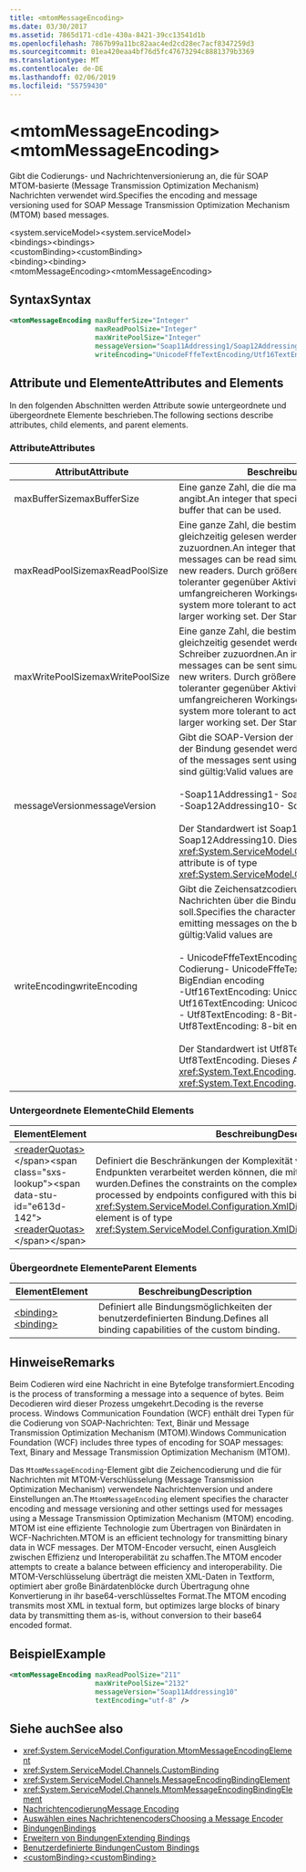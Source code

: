 ```yaml
---
title: <mtomMessageEncoding>
ms.date: 03/30/2017
ms.assetid: 7865d171-cd1e-430a-8421-39cc13541d1b
ms.openlocfilehash: 7867b99a11bc82aac4ed2cd28ec7acf8347259d3
ms.sourcegitcommit: 01ea420eaa4bf76d5fc47673294c8881379b3369
ms.translationtype: MT
ms.contentlocale: de-DE
ms.lasthandoff: 02/06/2019
ms.locfileid: "55759430"
---
```

# <a name="mtommessageencoding"></a><span data-ttu-id="e613d-101">\<mtomMessageEncoding></span><span class="sxs-lookup"><span data-stu-id="e613d-101">\<mtomMessageEncoding></span></span>
<span data-ttu-id="e613d-102">Gibt die Codierungs- und Nachrichtenversionierung an, die für SOAP MTOM-basierte (Message Transmission Optimization Mechanism) Nachrichten verwendet wird.</span><span class="sxs-lookup"><span data-stu-id="e613d-102">Specifies the encoding and message versioning used for SOAP Message Transmission Optimization Mechanism (MTOM) based messages.</span></span>  
  
 <span data-ttu-id="e613d-103">\<system.serviceModel></span><span class="sxs-lookup"><span data-stu-id="e613d-103">\<system.serviceModel></span></span>  
<span data-ttu-id="e613d-104">\<bindings></span><span class="sxs-lookup"><span data-stu-id="e613d-104">\<bindings></span></span>  
<span data-ttu-id="e613d-105">\<customBinding></span><span class="sxs-lookup"><span data-stu-id="e613d-105">\<customBinding></span></span>  
<span data-ttu-id="e613d-106">\<binding></span><span class="sxs-lookup"><span data-stu-id="e613d-106">\<binding></span></span>  
<span data-ttu-id="e613d-107">\<mtomMessageEncoding></span><span class="sxs-lookup"><span data-stu-id="e613d-107">\<mtomMessageEncoding></span></span>  
  
## <a name="syntax"></a><span data-ttu-id="e613d-108">Syntax</span><span class="sxs-lookup"><span data-stu-id="e613d-108">Syntax</span></span>  
  
```xml  
<mtomMessageEncoding maxBufferSize="Integer"
                     maxReadPoolSize="Integer"
                     maxWritePoolSize="Integer"
                     messageVersion="Soap11Addressing1/Soap12Addressing10"
                     writeEncoding="UnicodeFffeTextEncoding/Utf16TextEncoding/Utf8TextEncoding" />
```  
  
## <a name="attributes-and-elements"></a><span data-ttu-id="e613d-109">Attribute und Elemente</span><span class="sxs-lookup"><span data-stu-id="e613d-109">Attributes and Elements</span></span>  
 <span data-ttu-id="e613d-110">In den folgenden Abschnitten werden Attribute sowie untergeordnete und übergeordnete Elemente beschrieben.</span><span class="sxs-lookup"><span data-stu-id="e613d-110">The following sections describe attributes, child elements, and parent elements.</span></span>  
  
### <a name="attributes"></a><span data-ttu-id="e613d-111">Attribute</span><span class="sxs-lookup"><span data-stu-id="e613d-111">Attributes</span></span>  
  
|<span data-ttu-id="e613d-112">Attribut</span><span class="sxs-lookup"><span data-stu-id="e613d-112">Attribute</span></span>|<span data-ttu-id="e613d-113">Beschreibung</span><span class="sxs-lookup"><span data-stu-id="e613d-113">Description</span></span>|  
|---------------|-----------------|  
|<span data-ttu-id="e613d-114">maxBufferSize</span><span class="sxs-lookup"><span data-stu-id="e613d-114">maxBufferSize</span></span>|<span data-ttu-id="e613d-115">Eine ganze Zahl, die die maximale Größe des Puffers angibt.</span><span class="sxs-lookup"><span data-stu-id="e613d-115">An integer that specifies the maximum size of the buffer that can be used.</span></span>|  
|<span data-ttu-id="e613d-116">maxReadPoolSize</span><span class="sxs-lookup"><span data-stu-id="e613d-116">maxReadPoolSize</span></span>|<span data-ttu-id="e613d-117">Eine ganze Zahl, die bestimmt, wie viele Nachrichten gleichzeitig gelesen werden können, ohne neue Leser zuzuordnen.</span><span class="sxs-lookup"><span data-stu-id="e613d-117">An integer that specifies how many messages can be read simultaneously without allocating new readers.</span></span> <span data-ttu-id="e613d-118">Durch größere Poolgrößen wird das System toleranter gegenüber Aktivitätsspitzen auf Kosten eines umfangreicheren Workingsets.</span><span class="sxs-lookup"><span data-stu-id="e613d-118">Larger pool sizes make the system more tolerant to activity spikes at the cost of a larger working set.</span></span> <span data-ttu-id="e613d-119">Der Standard ist 64.</span><span class="sxs-lookup"><span data-stu-id="e613d-119">The default is 64.</span></span>|  
|<span data-ttu-id="e613d-120">maxWritePoolSize</span><span class="sxs-lookup"><span data-stu-id="e613d-120">maxWritePoolSize</span></span>|<span data-ttu-id="e613d-121">Eine ganze Zahl, die bestimmt, wie viele Nachrichten gleichzeitig gesendet werden können, ohne neue Schreiber zuzuordnen.</span><span class="sxs-lookup"><span data-stu-id="e613d-121">An integer that specifies how many messages can be sent simultaneously without allocating new writers.</span></span> <span data-ttu-id="e613d-122">Durch größere Poolgrößen wird das System toleranter gegenüber Aktivitätsspitzen auf Kosten eines umfangreicheren Workingsets.</span><span class="sxs-lookup"><span data-stu-id="e613d-122">Larger pool sizes make the system more tolerant to activity spikes at the cost of a larger working set.</span></span> <span data-ttu-id="e613d-123">Der Standard ist 16.</span><span class="sxs-lookup"><span data-stu-id="e613d-123">The default is 16.</span></span>|  
|<span data-ttu-id="e613d-124">messageVersion</span><span class="sxs-lookup"><span data-stu-id="e613d-124">messageVersion</span></span>|<span data-ttu-id="e613d-125">Gibt die SOAP-Version der Nachrichten an, die mithilfe der Bindung gesendet werden.</span><span class="sxs-lookup"><span data-stu-id="e613d-125">Specifies the SOAP version of the messages sent using the binding.</span></span> <span data-ttu-id="e613d-126">Folgende Werte sind gültig:</span><span class="sxs-lookup"><span data-stu-id="e613d-126">Valid values are</span></span><br /><br /> <span data-ttu-id="e613d-127">-Soap11Addressing1</span><span class="sxs-lookup"><span data-stu-id="e613d-127">-   Soap11Addressing1</span></span><br /><span data-ttu-id="e613d-128">-Soap12Addressing10</span><span class="sxs-lookup"><span data-stu-id="e613d-128">-   Soap12Addressing10</span></span><br /><br /> <span data-ttu-id="e613d-129">Der Standardwert ist Soap12Addressing10.</span><span class="sxs-lookup"><span data-stu-id="e613d-129">The default is Soap12Addressing10.</span></span> <span data-ttu-id="e613d-130">Dieses Attribut ist vom Typ <xref:System.ServiceModel.Channels.MessageVersion>.</span><span class="sxs-lookup"><span data-stu-id="e613d-130">This attribute is of type <xref:System.ServiceModel.Channels.MessageVersion>.</span></span>|  
|<span data-ttu-id="e613d-131">writeEncoding</span><span class="sxs-lookup"><span data-stu-id="e613d-131">writeEncoding</span></span>|<span data-ttu-id="e613d-132">Gibt die Zeichensatzcodierung an, die zum Ausgeben von Nachrichten über die Bindung verwendet werden soll.</span><span class="sxs-lookup"><span data-stu-id="e613d-132">Specifies the character set encoding to be used for emitting messages on the binding.</span></span> <span data-ttu-id="e613d-133">Folgende Werte sind gültig:</span><span class="sxs-lookup"><span data-stu-id="e613d-133">Valid values are</span></span><br /><br /> <span data-ttu-id="e613d-134">-   UnicodeFffeTextEncoding: Unicode-BigEndian-Codierung</span><span class="sxs-lookup"><span data-stu-id="e613d-134">-   UnicodeFffeTextEncoding: Unicode BigEndian encoding</span></span><br /><span data-ttu-id="e613d-135">-Utf16TextEncoding: Unicode-Codierung</span><span class="sxs-lookup"><span data-stu-id="e613d-135">-   Utf16TextEncoding: Unicode encoding</span></span><br /><span data-ttu-id="e613d-136">-   Utf8TextEncoding: 8-Bit-Codierung</span><span class="sxs-lookup"><span data-stu-id="e613d-136">-   Utf8TextEncoding: 8-bit encoding</span></span><br /><br /> <span data-ttu-id="e613d-137">Der Standardwert ist Utf8TextEncoding.</span><span class="sxs-lookup"><span data-stu-id="e613d-137">The default is Utf8TextEncoding.</span></span> <span data-ttu-id="e613d-138">Dieses Attribut ist vom Typ <xref:System.Text.Encoding>.</span><span class="sxs-lookup"><span data-stu-id="e613d-138">This attribute is of type <xref:System.Text.Encoding>.</span></span>|  
  
### <a name="child-elements"></a><span data-ttu-id="e613d-139">Untergeordnete Elemente</span><span class="sxs-lookup"><span data-stu-id="e613d-139">Child Elements</span></span>  
  
|<span data-ttu-id="e613d-140">Element</span><span class="sxs-lookup"><span data-stu-id="e613d-140">Element</span></span>|<span data-ttu-id="e613d-141">Beschreibung</span><span class="sxs-lookup"><span data-stu-id="e613d-141">Description</span></span>|  
|-------------|-----------------|  
|<span data-ttu-id="e613d-142">[\<readerQuotas>](https://docs.microsoft.com/previous-versions/dotnet/netframework-4.0/ms731325(v=vs.100))</span><span class="sxs-lookup"><span data-stu-id="e613d-142">[\<readerQuotas>](https://docs.microsoft.com/previous-versions/dotnet/netframework-4.0/ms731325(v=vs.100))</span></span>|<span data-ttu-id="e613d-143">Definiert die Beschränkungen der Komplexität von SOAP-Nachrichten, die von Endpunkten verarbeitet werden können, die mit dieser Bindung konfiguriert wurden.</span><span class="sxs-lookup"><span data-stu-id="e613d-143">Defines the constraints on the complexity of SOAP messages that can be processed by endpoints configured with this binding.</span></span> <span data-ttu-id="e613d-144">Dieses Element ist vom Typ <xref:System.ServiceModel.Configuration.XmlDictionaryReaderQuotasElement>.</span><span class="sxs-lookup"><span data-stu-id="e613d-144">This element is of type <xref:System.ServiceModel.Configuration.XmlDictionaryReaderQuotasElement>.</span></span>|  
  
### <a name="parent-elements"></a><span data-ttu-id="e613d-145">Übergeordnete Elemente</span><span class="sxs-lookup"><span data-stu-id="e613d-145">Parent Elements</span></span>  
  
|<span data-ttu-id="e613d-146">Element</span><span class="sxs-lookup"><span data-stu-id="e613d-146">Element</span></span>|<span data-ttu-id="e613d-147">Beschreibung</span><span class="sxs-lookup"><span data-stu-id="e613d-147">Description</span></span>|  
|-------------|-----------------|  
|[<span data-ttu-id="e613d-148">\<binding></span><span class="sxs-lookup"><span data-stu-id="e613d-148">\<binding></span></span>](../../../../../docs/framework/misc/binding.md)|<span data-ttu-id="e613d-149">Definiert alle Bindungsmöglichkeiten der benutzerdefinierten Bindung.</span><span class="sxs-lookup"><span data-stu-id="e613d-149">Defines all binding capabilities of the custom binding.</span></span>|  
  
## <a name="remarks"></a><span data-ttu-id="e613d-150">Hinweise</span><span class="sxs-lookup"><span data-stu-id="e613d-150">Remarks</span></span>  
 <span data-ttu-id="e613d-151">Beim Codieren wird eine Nachricht in eine Bytefolge transformiert.</span><span class="sxs-lookup"><span data-stu-id="e613d-151">Encoding is the process of transforming a message into a sequence of bytes.</span></span> <span data-ttu-id="e613d-152">Beim Decodieren wird dieser Prozess umgekehrt.</span><span class="sxs-lookup"><span data-stu-id="e613d-152">Decoding is the reverse process.</span></span> <span data-ttu-id="e613d-153">Windows Communication Foundation (WCF) enthält drei Typen für die Codierung von SOAP-Nachrichten: Text, Binär und Message Transmission Optimization Mechanism (MTOM).</span><span class="sxs-lookup"><span data-stu-id="e613d-153">Windows Communication Foundation (WCF) includes three types of encoding for SOAP messages: Text, Binary and Message Transmission Optimization Mechanism (MTOM).</span></span>  
  
 <span data-ttu-id="e613d-154">Das `MtomMessageEncoding`-Element gibt die Zeichencodierung und die für Nachrichten mit MTOM-Verschlüsselung (Message Transmission Optimization Mechanism) verwendete Nachrichtenversion und andere Einstellungen an.</span><span class="sxs-lookup"><span data-stu-id="e613d-154">The `MtomMessageEncoding` element specifies the character encoding and message versioning and other settings used for messages using a Message Transmission Optimization Mechanism (MTOM) encoding.</span></span> <span data-ttu-id="e613d-155">MTOM ist eine effiziente Technologie zum Übertragen von Binärdaten in WCF-Nachrichten.</span><span class="sxs-lookup"><span data-stu-id="e613d-155">MTOM is an efficient technology for transmitting binary data in WCF messages.</span></span> <span data-ttu-id="e613d-156">Der MTOM-Encoder versucht, einen Ausgleich zwischen Effizienz und Interoperabilität zu schaffen.</span><span class="sxs-lookup"><span data-stu-id="e613d-156">The MTOM encoder attempts to create a balance between efficiency and interoperability.</span></span> <span data-ttu-id="e613d-157">Die MTOM-Verschlüsselung überträgt die meisten XML-Daten in Textform, optimiert aber große Binärdatenblöcke durch Übertragung ohne Konvertierung in ihr base64-verschlüsseltes Format.</span><span class="sxs-lookup"><span data-stu-id="e613d-157">The MTOM encoding transmits most XML in textual form, but optimizes large blocks of binary data by transmitting them as-is, without conversion to their base64 encoded format.</span></span>  
  
## <a name="example"></a><span data-ttu-id="e613d-158">Beispiel</span><span class="sxs-lookup"><span data-stu-id="e613d-158">Example</span></span>  
  
```xml  
<mtomMessageEncoding maxReadPoolSize="211"
                     maxWritePoolSize="2132"
                     messageVersion="Soap11Addressing10"
                     textEncoding="utf-8" />
```  
  
## <a name="see-also"></a><span data-ttu-id="e613d-159">Siehe auch</span><span class="sxs-lookup"><span data-stu-id="e613d-159">See also</span></span>
- <xref:System.ServiceModel.Configuration.MtomMessageEncodingElement>
- <xref:System.ServiceModel.Channels.CustomBinding>
- <xref:System.ServiceModel.Channels.MessageEncodingBindingElement>
- <xref:System.ServiceModel.Channels.MtomMessageEncodingBindingElement>
- [<span data-ttu-id="e613d-160">Nachrichtencodierung</span><span class="sxs-lookup"><span data-stu-id="e613d-160">Message Encoding</span></span>](../../../../../docs/framework/configure-apps/file-schema/wcf/message-encoding.md)
- [<span data-ttu-id="e613d-161">Auswählen eines Nachrichtenencoders</span><span class="sxs-lookup"><span data-stu-id="e613d-161">Choosing a Message Encoder</span></span>](../../../../../docs/framework/wcf/feature-details/choosing-a-message-encoder.md)
- [<span data-ttu-id="e613d-162">Bindungen</span><span class="sxs-lookup"><span data-stu-id="e613d-162">Bindings</span></span>](../../../../../docs/framework/wcf/bindings.md)
- [<span data-ttu-id="e613d-163">Erweitern von Bindungen</span><span class="sxs-lookup"><span data-stu-id="e613d-163">Extending Bindings</span></span>](../../../../../docs/framework/wcf/extending/extending-bindings.md)
- [<span data-ttu-id="e613d-164">Benutzerdefinierte Bindungen</span><span class="sxs-lookup"><span data-stu-id="e613d-164">Custom Bindings</span></span>](../../../../../docs/framework/wcf/extending/custom-bindings.md)
- [<span data-ttu-id="e613d-165">\<customBinding></span><span class="sxs-lookup"><span data-stu-id="e613d-165">\<customBinding></span></span>](../../../../../docs/framework/configure-apps/file-schema/wcf/custombinding.md)
